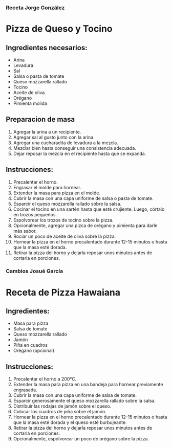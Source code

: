 ### Receta Jorge González
# Pizza de Queso y Tocino

## Ingredientes necesarios:
- Arina
- Levadura
- Sal
- Salsa o pasta de tomate
- Queso mozzarella rallado
- Tocino
- Aceite de oliva
- Orégano
- Pimienta molida

## Preparacion de masa

1. Agregar la arina a un recipiente.
2. Agregar sal al gusto junto con la arina.
3. Agregar una cucharadita de levadura a la mezcla.
4. Mezclar bien hasta conseguir una consistencia adecuada.
5. Dejar reposar la mezcla en el recipiente hasta que se expanda.

## Instrucciones:

1. Precalentar el horno.
2. Engrasar el molde para hornear.
3. Extender la masa para pizza en el molde.
4. Cubrir la masa con una capa uniforme de salsa o pasta de tomate.
5. Esparcir el queso mozzarella rallado sobre la salsa.
6. Cocinar el tocino en una sartén hasta que esté crujiente. Luego, córtalo en trozos pequeños.
7. Espolvorear los trozos de tocino sobre la pizza.
8. Opcionalmente, agregar una pizca de orégano y pimienta para darle más sabor.
9. Rocíar un poco de aceite de oliva sobre la pizza.
10. Hornear la pizza en el horno precalentado durante 12-15 minutos o hasta que la masa esté dorada.
11. Retirar la pizza del horno y dejarla reposar unos minutos antes de cortarla en porciones.


### Cambios Josué García
# Receta de Pizza Hawaiana

## Ingredientes:
- Masa para pizza
- Salsa de tomate
- Queso mozzarella rallado
- Jamón
- Piña en cuadros
- Orégano (opcional)

## Instrucciones:
1. Precalentar el horno a 200°C.
2. Extender la masa para pizza en una bandeja para hornear previamente engrasada.
3. Cubrir la masa con una capa uniforme de salsa de tomate.
4. Esparcir generosamente el queso mozzarella rallado sobre la salsa.
5. Distribuir las rodajas de jamón sobre el queso.
6. Colocar los cuadros de piña sobre el jamón.
7. Hornear la pizza en el horno precalentado durante 12-15 minutos o hasta que la masa esté dorada y el queso esté burbujeante.
8. Retirar la pizza del horno y dejarla reposar unos minutos antes de cortarla en porciones.
9. Opcionalmente, espolvorear un poco de orégano sobre la pizza.